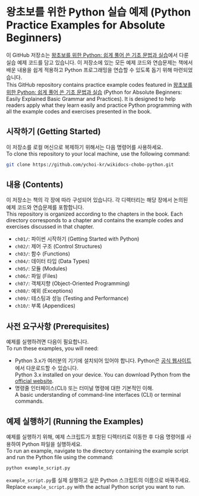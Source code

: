 # 왕초보를 위한 Python 실습 예제 (Python Practice Examples for Absolute Beginners)

이 GitHub 저장소는 [왕초보를 위한 Python: 쉽게 풀어 쓴 기초 문법과 실습](https://wikidocs.net/book/2)에서 다룬 실습 예제 코드를 담고 있습니다. 이 저장소에 있는 모든 예제 코드와 연습문제는 책에서 배운 내용을 쉽게 적용하고 Python 프로그래밍을 연습할 수 있도록 돕기 위해 마련되었습니다.  
This GitHub repository contains practice example codes featured in [왕초보를 위한 Python: 쉽게 풀어 쓴 기초 문법과 실습](https://wikidocs.net/book/2) (Python for Absolute Beginners: Easily Explained Basic Grammar and Practices). It is designed to help readers apply what they learn easily and practice Python programming with all the example codes and exercises presented in the book.
## 시작하기 (Getting Started)

이 저장소를 로컬 머신으로 복제하기 위해서는 다음 명령어를 사용하세요.  
To clone this repository to your local machine, use the following command:

```bash
git clone https://github.com/ychoi-kr/wikidocs-chobo-python.git
```

## 내용 (Contents)

이 저장소는 책의 각 장에 따라 구성되어 있습니다. 각 디렉터리는 해당 장에서 논의된 예제 코드와 연습문제를 포함합니다.  
This repository is organized according to the chapters in the book. Each directory corresponds to a chapter and contains the example codes and exercises discussed in that chapter.

- `ch01/`: 파이썬 시작하기 (Getting Started with Python)
- `ch02/`: 제어 구조 (Control Structures)
- `ch03/`: 함수 (Functions)
- `ch04/`: 데이터 타입 (Data Types)
- `ch05/`: 모듈 (Modules)
- `ch06/`: 파일 (Files)
- `ch07/`: 객체지향 (Object-Oriented Programming)
- `ch08/`: 예외 (Exceptions)
- `ch09/`: 테스팅과 성능 (Testing and Performance)
- `ch10/`: 부록 (Appendices)

## 사전 요구사항 (Prerequisites)

예제를 실행하려면 다음이 필요합니다.  
To run these examples, you will need:

- Python 3.x가 여러분의 기기에 설치되어 있어야 합니다. Python은 [공식 웹사이트](https://www.python.org/downloads/)에서 다운로드할 수 있습니다.  
    Python 3.x installed on your device. You can download Python from the [official website](https://www.python.org/downloads/).
- 명령줄 인터페이스(CLI) 또는 터미널 명령에 대한 기본적인 이해.  
    A basic understanding of command-line interfaces (CLI) or terminal commands.

## 예제 실행하기 (Running the Examples)

예제를 실행하기 위해, 예제 스크립트가 포함된 디렉터리로 이동한 후 다음 명령어를 사용하여 Python 파일을 실행하세요.  
To run an example, navigate to the directory containing the example script and run the Python file using the command:

```bash
python example_script.py
```

`example_script.py`를 실제 실행하고 싶은 Python 스크립트의 이름으로 바꿔주세요.  
Replace `example_script.py` with the actual Python script you want to run.
